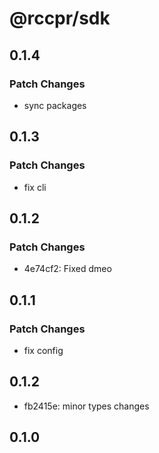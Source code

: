 # @rccpr/sdk

## 0.1.4

### Patch Changes

- sync packages

## 0.1.3

### Patch Changes

- fix cli

## 0.1.2

### Patch Changes

- 4e74cf2: Fixed dmeo

## 0.1.1

### Patch Changes

- fix config

## 0.1.2

- fb2415e: minor types changes

## 0.1.0
